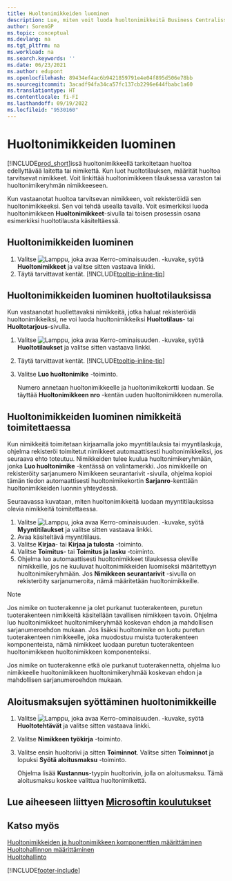 ```yaml
---
title: Huoltonimikkeiden luominen
description: Lue, miten voit luoda huoltonimikkeitä Business Centralissa esimerkiksi huoltotilauksen sisäisesti tai toimitessasi nimikkeitä.
author: SorenGP
ms.topic: conceptual
ms.devlang: na
ms.tgt_pltfrm: na
ms.workload: na
ms.search.keywords: ''
ms.date: 06/23/2021
ms.author: edupont
ms.openlocfilehash: 89434ef4ac6b9421859791e4e04f895d506e78bb
ms.sourcegitcommit: 3acadf94fa34ca57fc137cb2296e644fbabc1a60
ms.translationtype: HT
ms.contentlocale: fi-FI
ms.lasthandoff: 09/19/2022
ms.locfileid: "9530160"
---
```

# <a name="create-service-items"></a>Huoltonimikkeiden luominen

[!INCLUDE[prod_short](includes/prod_short.md)]issä huoltonimikkeellä tarkoitetaan huoltoa edellyttävää laitetta tai nimikettä. Kun luot huoltotilauksen, määrität huoltoa tarvitsevat nimikkeet. Voit linkittää huoltonimikkeen tilauksessa varaston tai huoltonimikeryhmän nimikkeeseen.    

Kun vastaanotat huoltoa tarvitsevan nimikkeen, voit rekisteröidä sen huoltonimikkeeksi. Sen voi tehdä usealla tavalla. Voit esimerkiksi luoda huoltonimikkeen **Huoltonimikkeet**-sivulla tai toisen prosessin osana esimerkiksi huoltotilausta käsiteltäessä.   

## <a name="to-create-a-service-item"></a>Huoltonimikkeiden luominen

1. Valitse ![Lamppu, joka avaa Kerro-ominaisuuden.](media/ui-search/search_small.png "Kerro, mitä haluat tehdä") -kuvake, syötä **Huoltonimikkeet** ja valitse sitten vastaava linkki.
2. Täytä tarvittavat kentät. [!INCLUDE[tooltip-inline-tip](includes/tooltip-inline-tip_md.md)]  

## <a name="to-create-service-items-within-a-service-order"></a>Huoltonimikkeiden luominen huoltotilauksissa

Kun vastaanotat huollettavaksi nimikkeitä, jotka haluat rekisteröidä huoltonimikkeiksi, ne voi luoda huoltonimikkeiksi **Huoltotilaus**- tai **Huoltotarjous**-sivulla.  

1. Valitse ![Lamppu, joka avaa Kerro-ominaisuuden.](media/ui-search/search_small.png "Kerro, mitä haluat tehdä") -kuvake, syötä **Huoltotilaukset** ja valitse sitten vastaava linkki.  
2. Täytä tarvittavat kentät. [!INCLUDE[tooltip-inline-tip](includes/tooltip-inline-tip_md.md)]  
3. Valitse **Luo huoltonimike** -toiminto.  

    Numero annetaan huoltonimikkeelle ja huoltonimikekortti luodaan. Se täyttää **Huoltonimikkeen nro** -kentän uuden huoltonimikkeen numerolla.

## <a name="to-create-a-service-item-when-shipping-items"></a>Huoltonimikkeiden luominen nimikkeitä toimitettaessa

Kun nimikkeitä toimitetaan kirjaamalla joko myyntitilauksia tai myyntilaskuja, ohjelma rekisteröi toimitetut nimikkeet automaattisesti huoltonimikkeiksi, jos seuraava ehto toteutuu. Nimikkeiden tulee kuulua huoltonimikeryhmään, jonka **Luo huoltonimike** -kentässä on valintamerkki. Jos nimikkeille on rekisteröity sarjanumero Nimikkeen seurantarivit -sivulla, ohjelma kopioi tämän tiedon automaattisesti huoltonimikekortin **Sarjanro**-kenttään huoltonimikkeiden luonnin yhteydessä.  

Seuraavassa kuvataan, miten huoltonimikkeitä luodaan myyntitilauksissa olevia nimikkeitä toimitettaessa.  

1. Valitse ![Lamppu, joka avaa Kerro-ominaisuuden.](media/ui-search/search_small.png "Kerro, mitä haluat tehdä") -kuvake, syötä **Myyntitilaukset** ja valitse sitten vastaava linkki.  
2. Avaa käsiteltävä myyntitilaus.  
3. Valitse **Kirjaa**- tai **Kirjaa ja tulosta** -toiminto.  
4. Valitse **Toimitus**- tai **Toimitus ja lasku** -toiminto.  
5. Ohjelma luo automaattisesti huoltonimikkeet tilauksessa oleville nimikkeille, jos ne kuuluvat huoltonimikkeiden luomiseksi määritettyyn huoltonimikeryhmään. Jos **Nimikkeen seurantarivit** -sivulla on rekisteröity sarjanumeroita, nämä määritetään huoltonimikkeille.  

> [!NOTE]  
>  Jos nimike on tuoterakenne ja olet purkanut tuoterakenteen, puretun tuoterakenteen nimikkeitä käsitellään tavallisen nimikkeen tavoin. Ohjelma luo huoltonimikkeet huoltonimikeryhmää koskevan ehdon ja mahdollisen sarjanumeroehdon mukaan. Jos lisäksi huoltonimike on luotu puretun tuoterakenteen nimikkeelle, joka muodostuu muista tuoterakenteen komponenteista, nämä nimikkeet luodaan puretun tuoterakenteen huoltonimikkeen huoltonimikkeen komponenteiksi.  
>   
>  Jos nimike on tuoterakenne etkä ole purkanut tuoterakennetta, ohjelma luo nimikkeelle huoltonimikkeen huoltonimikeryhmää koskevan ehdon ja mahdollisen sarjanumeroehdon mukaan.  

## <a name="to-insert-a-starting-fee-for-a-service-item"></a>Aloitusmaksujen syöttäminen huoltonimikkeille

1. Valitse ![Lamppu, joka avaa Kerro-ominaisuuden.](media/ui-search/search_small.png "Kerro, mitä haluat tehdä") -kuvake, syötä **Huoltotehtävät** ja valitse sitten vastaava linkki.
2. Valitse **Nimikkeen työkirja** -toiminto.
3. Valitse ensin huoltorivi ja sitten **Toiminnot**. Valitse sitten **Toiminnot** ja lopuksi **Syötä aloitusmaksu** -toiminto.  

    Ohjelma lisää **Kustannus**-tyypin huoltorivin, jolla on aloitusmaksu. Tämä aloitusmaksu koskee valittua huoltonimikettä.

## <a name="see-related-microsoft-training"></a>Lue aiheeseen liittyen [Microsoftin koulutukset](/training/modules/create-items/)

## <a name="see-also"></a>Katso myös

[Huoltonimikkeiden ja huoltonimikkeen komponenttien määrittäminen](service-how-setup-service-items.md)  
[Huoltohallinnon määrittäminen](service-setup-service.md)  
[Huoltohallinto](service-service.md)  


[!INCLUDE[footer-include](includes/footer-banner.md)]

